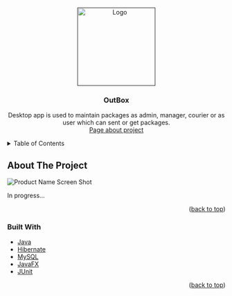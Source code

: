 <div id="top"></div>
<!-- PROJECT LOGO -->
<br />
<div align="center">
  <a href="">
    <img src="https://i.imgur.com/9akKVaH.png" alt="Logo" width="180" height="180">
  </a>

  <h3 align="center">OutBox</h3>

  <p align="center">
    Desktop app is used to maintain packages as admin, manager, courier or as user which can sent or get packages.
    <br />
    <a href="#">Page about project</a>
  </p>
</div>



<!-- TABLE OF CONTENTS -->
<details>
  <summary>Table of Contents</summary>
  <ol>
    <li>
      <a href="#about-the-project">About The Project</a>
      <ul>
        <li><a href="#built-with">Built With</a></li>
      </ul>
    </li>
    <li>
      <a href="#getting-started">Getting Started</a>
      <ul>
        <li><a href="#prerequisites">Prerequisites</a></li>
        <li><a href="#installation">Installation</a></li>
      </ul>
    </li>
    <li><a href="#usage">Usage</a></li>
    <li><a href="#roadmap">Roadmap</a></li>
    <li><a href="#contact">Contact</a></li>
    <li><a href="#acknowledgments">Acknowledgments</a></li>
  </ol>
</details>



<!-- ABOUT THE PROJECT -->
## About The Project

![Product Name Screen Shot][app-screenshot]

In progress...

<p align="right">(<a href="#top">back to top</a>)</p>



### Built With

* [Java](https://www.java.com/)
* [Hibernate](https://hibernate.org/)
* [MySQL](https://www.mysql.com/)
* [JavaFX](https://openjfx.io/)
* [JUnit](https://junit.org/junit5/)


<p align="right">(<a href="#top">back to top</a>)</p>

<!-- MARKDOWN LINKS & IMAGES -->
[app-screenshot]: https://i.imgur.com/82btWZ4.png
